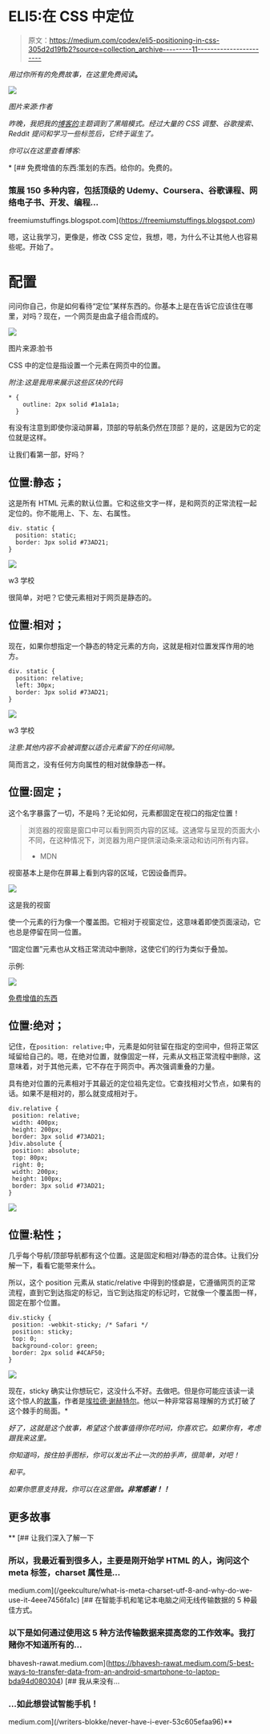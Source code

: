 # ELI5:在 CSS 中定位

> 原文：<https://medium.com/codex/eli5-positioning-in-css-305d2d19fb2?source=collection_archive---------11----------------------->

*用过你所有的免费故事，在这里免费阅读*[](https://simily.co/all-stories/bhaveshrawat/css-positioning-explained/)**。**

*![](img/92478c30a2da0e35e4e60b12325e9dc0.png)*

*图片来源:作者*

*昨晚，我把我的[博客的](https://freemiumstuffings.blogspot.com)主题调到了黑暗模式。经过大量的 CSS 调整、谷歌搜索、Reddit 提问和学习一些标签后，它终于诞生了。*

*你可以在这里查看博客:*

*[](https://freemiumstuffings.blogspot.com) [## 免费增值的东西:策划的东西。给你的。免费的。

### 策展 150 多种内容，包括顶级的 Udemy、Coursera、谷歌课程、网络电子书、开发、编程…

freemiumstuffings.blogspot.com](https://freemiumstuffings.blogspot.com) 

嗯，这让我学习，更像是，修改 CSS 定位，我想，嗯，为什么不让其他人也容易些呢。开始了。

# 配置

问问你自己，你是如何看待“定位”某样东西的。你基本上是在告诉它应该住在哪里，对吗？现在，一个网页是由盒子组合而成的。

![](img/33860edabcf6d8dae3c149720ec37861.png)

图片来源:脸书

CSS 中的定位是指设置一个元素在网页中的位置。

*附注:这是我用来展示这些区块的代码*

```
* {
    outline: 2px solid #1a1a1a;
  }
```

有没有注意到即使你滚动屏幕，顶部的导航条仍然在顶部？是的，这是因为它的定位就是这样。

让我们看第一部，好吗？

## 位置:静态；

这是所有 HTML 元素的默认位置。它和这些文字一样，是和网页的正常流程一起定位的。你不能用上、下、左、右属性。

```
div. static {
  position: static;
  border: 3px solid #73AD21;
}
```

![](img/27f4bb7cb4e8a2457897ce995fd01603.png)

w3 学校

很简单，对吧？它使元素相对于网页是静态的。

## 位置:相对；

现在，如果你想指定一个静态的特定元素的方向，这就是相对位置发挥作用的地方。

```
div. static {
  position: relative;
  left: 30px;
  border: 3px solid #73AD21;
}
```

![](img/a087a172f1a51798e5e82fbf7206e5db.png)

w3 学校

*注意:其他内容不会被调整以适合元素留下的任何间隙。*

简而言之，没有任何方向属性的相对就像静态一样。

## 位置:固定；

这个名字暴露了一切，不是吗？无论如何，元素都固定在视口的指定位置！

> 浏览器的视窗是窗口中可以看到网页内容的区域。这通常与呈现的页面大小不同，在这种情况下，浏览器为用户提供滚动条来滚动和访问所有内容。
> - MDN

视窗基本上是你在屏幕上看到内容的区域，它因设备而异。

![](img/c8c3544b98073ace9871788223c92bf4.png)

这是我的视窗

使一个元素的行为像一个覆盖图。它相对于视窗定位，这意味着即使页面滚动，它也总是停留在同一位置。

“固定位置”元素也从文档正常流动中删除，这使它们的行为类似于叠加。

示例:

![](img/c68d7ec1dbe4cb7881bb8245118866cc.png)

[免费增值的东西](https://freemiumstuffings.blogspot.com)

## 位置:绝对；

记住，在`position: relative;`中，元素是如何驻留在指定的空间中，但将正常区域留给自己的。嗯，在绝对位置，就像固定一样，元素从文档正常流程中删除，这意味着，对于其他元素，它不存在于网页中。再次强调重叠的力量。

具有绝对位置的元素相对于其最近的定位祖先定位。它查找相对父节点，如果有的话。如果不是相对的，那么就变成相对于。

```
div.relative {
 position: relative;
 width: 400px;
 height: 200px;
 border: 3px solid #73AD21;
}div.absolute {
 position: absolute;
 top: 80px;
 right: 0;
 width: 200px;
 height: 100px;
 border: 3px solid #73AD21;
}
```

![](img/65a4628195a57db433533459f8140ff7.png)

## 位置:粘性；

几乎每个导航/顶部导航都有这个位置。这是固定和相对/静态的混合体。让我们分解一下，看看它能带来什么。

所以，这个 position 元素从 static/relative 中得到的怪癖是，它遵循网页的正常流程，直到它到达指定的标记，当它到达指定的标记时，它就像一个覆盖图一样，固定在那个位置。

```
div.sticky {
 position: -webkit-sticky; /* Safari */
 position: sticky;
 top: 0;
 background-color: green;
 border: 2px solid #4CAF50;
}
```

![](img/c804bf31d79fda9d611bc8fed8c74d79.png)

现在，sticky 确实让你想玩它，这没什么不好。去做吧。但是你可能应该读一读这个惊人的[故事](https://elad.medium.com/css-position-sticky-how-it-really-works-54cd01dc2d46)，作者是[埃拉德·谢赫特尔](https://medium.com/u/9fc81237aa4e?source=post_page-----305d2d19fb2--------------------------------)。他以一种非常容易理解的方式打破了这个棘手的局面。* 

*好了，这就是这个故事，希望这个故事值得你花时间，你喜欢它。如果你有，考虑跟我来这里。*

*你知道吗，按住拍手图标，你可以发出不止一次的拍手声，很简单，对吧！*

*和平。*

*如果你愿意支持我，你可以在这里做[](https://www.buymeacoffee.com/BhaveshRawat)**。非常感谢！！***

## **更多故事**

**[](/geekculture/what-is-meta-charset-utf-8-and-why-do-we-use-it-4eee7456fa1c) [## 让我们深入了解一下

### 所以，我最近看到很多人，主要是刚开始学 HTML 的人，询问这个 meta 标签，charset 属性是…

medium.com](/geekculture/what-is-meta-charset-utf-8-and-why-do-we-use-it-4eee7456fa1c) [](https://bhavesh-rawat.medium.com/5-best-ways-to-transfer-data-from-an-android-smartphone-to-laptop-bda94d080304) [## 在智能手机和笔记本电脑之间无线传输数据的 5 种最佳方式。

### 以下是如何通过使用这 5 种方法传输数据来提高您的工作效率。我打赌你不知道所有的…

bhavesh-rawat.medium.com](https://bhavesh-rawat.medium.com/5-best-ways-to-transfer-data-from-an-android-smartphone-to-laptop-bda94d080304) [](/writers-blokke/never-have-i-ever-53c605efaa96) [## 我从来没有…

### …如此想尝试智能手机！

medium.com](/writers-blokke/never-have-i-ever-53c605efaa96)**